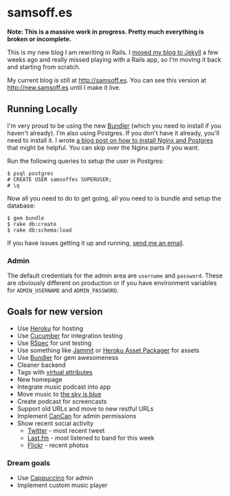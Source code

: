 # samsoff.es

**Note: This is a massive work in progress. Pretty much everything is broken or incomplete.**

This is my new blog I am rewriting in Rails. I [moved my blog to Jekyll](http://samsoff.es/post/new-blog-on-github-and-jekyll/) a few weeks ago and really missed playing with a Rails app, so I'm moving it back and starting from scratch.

My current blog is still at <http://samsoff.es>. You can see this version at <http://new.samsoff.es> until I make it live.

## Running Locally

I'm very proud to be using the new [Bundler](http://github.com/wycats/bundler) (which you need to install if you haven't already). I'm also using Postgres. If you don't have it already, you'll need to install it. I wrote [a blog post on how to install Nginx and Postgres](http://samsoff.es/post/running-rails-local-development-with-nginx-postgres-and-passenger-with-homebrew/) that might be helpful. You can skip over the Nginx parts if you want.

Run the following queries to setup the user in Postgres:

    $ psql postgres
    # CREATE USER samsoffes SUPERUSER;
    # \q

Now all you need to do to get going, all you need to is bundle and setup the database:

    $ gem bundle
    $ rake db:create
    $ rake db:schema:load

If you have issues getting it up and running, [send me an email](mailto:sam@samsoff.es).

### Admin

The default credentials for the admin area are `username` and `password`. These are obviously different on production or if you have environment variables for `ADMIN_USERNAME` and `ADMIN_PASSWORD`.

## Goals for new version

* Use [Heroku](http://heroku.com) for hosting
* Use [Cucumber](http://cukes.info) for integration testing
* Use [RSpec](http://rspec.info) for unit testing
* Use something like [Jammit](http://github.com/documentcloud/jammit) or [Heroku Asset Packager](http://github.com/amasses/heroku_asset_packager) for assets
* Use [Bundler](http://github.com/wycats/bundler) for gem awesomeness
* Cleaner backend
* Tags with [virtual attributes](http://railscasts.com/episodes/167-more-on-virtual-attributes)
* New homepage
* Integrate music podcast into app
* Move music to [the sky is blue](http://blue.samsoff.es)
* Create podcast for screencasts
* Support old URLs and move to new restful URLs
* Implement [CanCan](http://github.com/ryanb/cancan) for admin permissions
* Show recent social activity
    * [Twitter](http://twitter.com/samsoffes) - most recent tweet
    * [Last.fm](http://last.fm/user/samsoffes) - most listened to band for this week
    * [Flickr](http://www.flickr.com/photos/samsoffes) - recent photos

### Dream goals

* Use [Cappuccino](http://cappuccino.org) for admin
* Implement custom music player
